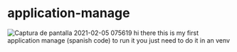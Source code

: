 # application-manage
![Captura de pantalla 2021-02-05 075619](https://user-images.githubusercontent.com/73917277/107000183-c4818300-6787-11eb-8f12-3fb2d85ad103.png)
hi there this is my first application manage (spanish code) 
to run it you just need to do it in an venv
